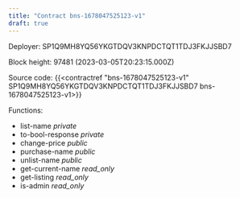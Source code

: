 ```yaml
---
title: "Contract bns-1678047525123-v1"
draft: true
---
```

Deployer: SP1Q9MH8YQ56YKGTDQV3KNPDCTQT1TDJ3FKJJSBD7


 



Block height: 97481 (2023-03-05T20:23:15.000Z)

Source code: {{<contractref "bns-1678047525123-v1" SP1Q9MH8YQ56YKGTDQV3KNPDCTQT1TDJ3FKJJSBD7 bns-1678047525123-v1>}}

Functions:

* list-name _private_
* to-bool-response _private_
* change-price _public_
* purchase-name _public_
* unlist-name _public_
* get-current-name _read_only_
* get-listing _read_only_
* is-admin _read_only_
